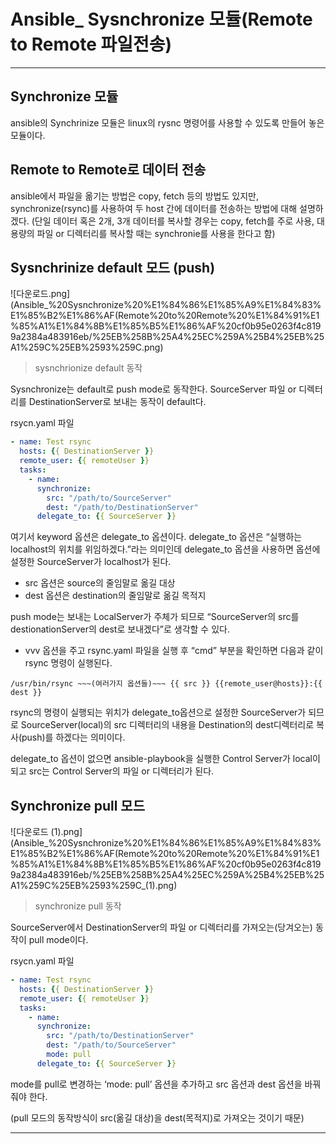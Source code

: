 # Ansible_ Sysnchronize 모듈(Remote to Remote 파일전송)

---

## Synchronize 모듈

ansible의 Synchrinize 모듈은 linux의 rysnc 명령어를 사용할 수 있도록 만들어 놓은 모듈이다.

## Remote to Remote로 데이터 전송

ansible에서 파일을 옮기는 방법은 copy, fetch 등의 방법도 있지만, synchronize(rsync)를 사용하여 두 host 간에 데이터를 전송하는 방법에 대해 설명하겠다.
(단일 데이터 혹은 2개, 3개 데이터를 복사할 경우는 copy, fetch를 주로 사용, 대용량의 파일 or 디렉터리를 복사할 때는 synchronie를 사용을 한다고 함)

## Sysnchrinize default 모드 (push)

![다운로드.png](Ansible_%20Sysnchronize%20%E1%84%86%E1%85%A9%E1%84%83%E1%85%B2%E1%86%AF(Remote%20to%20Remote%20%E1%84%91%E1%85%A1%E1%84%8B%E1%85%B5%E1%86%AF%20cf0b95e0263f4c8199a2384a483916eb/%25EB%258B%25A4%25EC%259A%25B4%25EB%25A1%259C%25EB%2593%259C.png)

> sysnchrionize default 동작
> 

Sysnchronize는 default로 push mode로 동작한다.
SourceServer 파일 or 디렉터리를 DestinationServer로 보내는 동작이 default다.

rsycn.yaml 파일

```yaml
- name: Test rsync
  hosts: {{ DestinationServer }}
  remote_user: {{ remoteUser }}
  tasks:
    - name: 
      synchronize:
        src: "/path/to/SourceServer"
        dest: "/path/to/DestinationServer"
      delegate_to: {{ SourceServer }}
```

여기서 keyword 옵션은 delegate_to 옵션이다.
delegate_to 옵션은 “실행하는 localhost의 위치를 위임하겠다.”라는 의미인데 delegate_to 옵션을 사용하면 옵션에 설정한 SourceServer가 localhost가 된다.

- src 옵션은 source의 줄임말로 옮길 대상
- dest 옵션은 destination의 줄임말로 옮길 목적지

push mode는 보내는 LocalServer가 주체가 되므로 “SourceServer의 src를 destionationServer의 dest로 보내겠다”로 생각할 수 있다.

- vvv 옵션을 주고 rsync.yaml 파일을 실행 후 “cmd” 부분을 확인하면 다음과 같이 rsync 명령이 실행된다.

`/usr/bin/rsync ~~~(여러가지 옵션들)~~~ {{ src }} {{remote_user@hosts}}:{{ dest }}`

rsync의 명령이 실행되는 위치가 delegate_to옵션으로 설정한 SourceServer가 되므로 SourceServer(local)의 src 디렉터리의 내용을 Destination의 dest디렉터리로 복사(push)를 하겠다는 의미이다.

delegate_to 옵션이 없으면 ansible-playbook을 실행한 Control Server가 local이 되고 src는 Control Server의 파일 or 디렉터리가 된다.

## Synchronize pull 모드

![다운로드 (1).png](Ansible_%20Sysnchronize%20%E1%84%86%E1%85%A9%E1%84%83%E1%85%B2%E1%86%AF(Remote%20to%20Remote%20%E1%84%91%E1%85%A1%E1%84%8B%E1%85%B5%E1%86%AF%20cf0b95e0263f4c8199a2384a483916eb/%25EB%258B%25A4%25EC%259A%25B4%25EB%25A1%259C%25EB%2593%259C_(1).png)

> synchronize pull 동작
> 

SourceServer에서 DestinationServer의 파일 or 디렉터리를 가져오는(당겨오는) 동작이 pull mode이다.

rsycn.yaml 파일

```yaml
- name: Test rsync
  hosts: {{ DestinationServer }}
  remote_user: {{ remoteUser }}
  tasks:
    - name: 
      synchronize:
        src: "/path/to/DestinationServer"
        dest: "/path/to/SourceServer"
        mode: pull
      delegate_to: {{ SourceServer }}
```

mode를 pull로 변경하는 ‘mode: pull’ 옵션을 추가하고 src 옵션과 dest 옵션을 바꿔줘야 한다.

(pull 모드의 동작방식이 src(옮길 대상)을 dest(목적지)로 가져오는 것이기 때문)

---